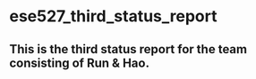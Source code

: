 # ese527_third_status_report
## This is the third status report for the team consisting of Run & Hao.
